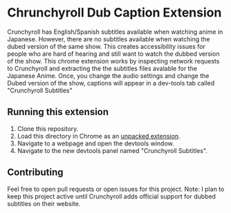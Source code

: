 # Chrunchyroll Dub Caption Extension

Crunchyroll has English/Spanish subtitles available when watching anime in Japanese.
However, there are no subtitles available when watching the dubed version of the same show.
This creates accessibility issues for people who are hard of hearing and still want to watch the dubbed version of the show.
This chrome extension works by inspecting network requests to Crunchyroll and extracting the the subtitles files avalable for the Japanese Anime.
Once, you change the audio settings and change the Dubed version of the show, captions will appear in a dev-tools tab called "Crunchyroll Subtitles"

## Running this extension

1. Clone this repository.
2. Load this directory in Chrome as an [unpacked extension](https://developer.chrome.com/docs/extensions/mv3/getstarted/development-basics/#load-unpacked).
3. Navigate to a webpage and open the devtools window.
4. Navigate to the new devtools panel named "Crunchyroll Subtitles".


## Contributing

Feel free to open pull requests or open issues for this project.
Note: I plan to keep this project active until Crunchyroll adds official support for dubbed subtitles on their website.
